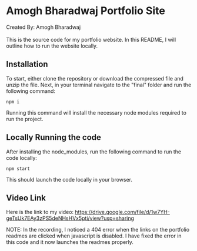 
# Amogh Bharadwaj Portfolio Site

Created By: Amogh Bharadwaj
\
\
This is the source code for my portfolio website. In this README, I will outline how to run the website locally.

## Installation

To start, either clone the repository or download the compressed file and unzip the file. Next, in your terminal navigate to the "final" folder and run the following command:

```
npm i
```

Running this command will install the necessary node modules required to run the project.

## Locally Running the code

After installing the node_modules, run the following command to run the code locally:

```
npm start
```

This should launch the code locally in your browser.

## Video Link

Here is the link to my video: https://drive.google.com/file/d/1w7YH-geTsUk7EAy3zPS5deNHsHVx5pti/view?usp=sharing

NOTE: In the recording, I noticed a 404 error when the links on the portfolio readmes are clicked when javascript is disabled. I have fixed the error in this code and it now launches the readmes properly.